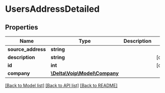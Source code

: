 # UsersAddressDetailed

## Properties
Name | Type | Description | Notes
------------ | ------------- | ------------- | -------------
**source_address** | **string** |  | 
**description** | **string** |  | [optional] 
**id** | **int** |  | [optional] 
**company** | [**\Delta\Voip\Model\Company**](Company.md) |  | 

[[Back to Model list]](../README.md#documentation-for-models) [[Back to API list]](../README.md#documentation-for-api-endpoints) [[Back to README]](../README.md)


